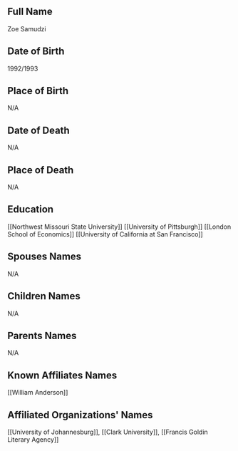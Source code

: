 ## Full Name
Zoe Samudzi

## Date of Birth
1992/1993

## Place of Birth
N/A

## Date of Death
N/A

## Place of Death
N/A

## Education
[[Northwest Missouri State University]]
[[University of Pittsburgh]]
[[London School of Economics]]
[[University of California at San Francisco]]

## Spouses Names
N/A

## Children Names
N/A

## Parents Names
N/A

## Known Affiliates Names
[[William Anderson]]

## Affiliated Organizations' Names
[[University of Johannesburg]], [[Clark University]], [[Francis Goldin Literary Agency]]

